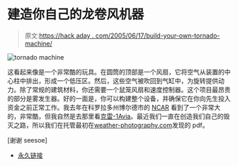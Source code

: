 # 建造你自己的龙卷风机器

> 原文:[https://hack aday . com/2005/06/17/build-your-own-tornado-machine/](https://hackaday.com/2005/06/17/build-your-own-tornado-machine/)

![tornado machine](../Images/0e0ef214f4793682bc1e4a41fe79a69d.png)

这看起来像是一个非常酷的玩具。在圆筒的顶部是一个风扇，它将空气从装置的中心柱中排出，形成一个低压区。然后，这些空气被吹回到气缸中，为旋转提供动力。除了常规的建筑材料，你还需要一个鼠笼风扇和速度控制器。这个项目最昂贵的部分是雾发生器。好的一面是，你可以构建整个设备，并确保它在你向先生投入资金之前正常工作。我去年在科罗拉多州博尔德市的 [NCAR](http://www.ncar.ucar.edu/) 看到了一个非常大的，非常酷，但我自然是去那里看[克雷-1A](http://www.weblogsinc.com/common/images/3351461824757782.jpg?0.5149259657088039)[via](http://www.hackstadt.com/adv/2003/09/Weekend%20Trip%20to%20Boulder,%20CO/Pages/2.php)。最近我们一直在创造我们自己的毁灭之路，所以我们在托管最初在[weather-photography.com](http://www.weather-photography.com/index.php)发现的 pdf。

[谢谢 seesoe]

*   [永久链接](http://media.weblogsinc.com/common/videos/barb/hackaday/tornado.pdf)